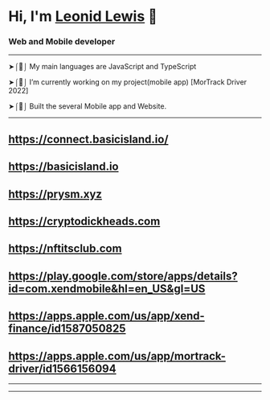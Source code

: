 # Hi, I'm [Leonid Lewis](https://www.linkedin.com/in/leonid-lewis-8b985721b) 👋 

### Web and Mobile developer

---
➤⌠🧻⌡ My main languages are JavaScript and TypeScript

➤⌠🔭⌡ I’m currently working on my project(mobile app) [MorTrack Driver 2022]

➤⌠🔬⌡ Built the several Mobile app and Website.

---
## https://connect.basicisland.io/
## https://basicisland.io
## https://prysm.xyz
## https://cryptodickheads.com
## https://nftitsclub.com
## https://play.google.com/store/apps/details?id=com.xendmobile&hl=en_US&gl=US
## https://apps.apple.com/us/app/xend-finance/id1587050825
## https://apps.apple.com/us/app/mortrack-driver/id1566156094

---

---
